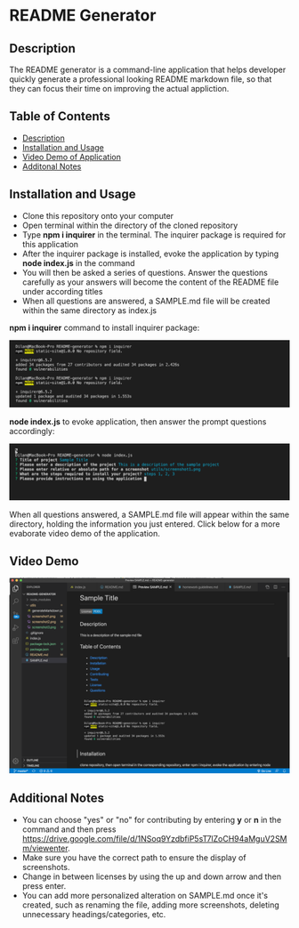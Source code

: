 # README Generator

## Description
The README generator is a command-line application that helps developer quickly generate a professional looking README markdown file, so that they can focus their time on improving the actual appliction.

## Table of Contents  
- [Description](#description)
- [Installation and Usage](#installation-and-usage)
- [Video Demo of Application](#video-demo)
- [Additonal Notes](#additional-notes)


## Installation and Usage
- Clone this repository onto your computer
- Open terminal within the directory of the cloned repository
- Type  **npm i inquirer**  in the terminal. The inquirer package is required for this application
- After the inquirer package is installed, evoke the application by typing  **node index.js**  in the command
- You will then be asked a series of questions. Answer the questions carefully as your answers will become the content of the README file under according titles
- When all questions are answered, a SAMPLE.md file will be created within the same directory as index.js  


**npm i inquirer** command to install inquirer package:  

![Screenshot](utils/screenshot1.png)  

**node index.js** to evoke application, then answer the prompt questions accordingly:  

![Screenshot](utils/screenshot2.png)  

When all questions answered, a SAMPLE.md file will appear within the same directory, holding the information you just entered. Click below for a more evaborate video demo of the application.

## Video Demo

[![Video Demo](utils/screenshot3.png)](https://drive.google.com/file/d/1NSoq9YzdbfiP5sT7lZoCH94aMguV2SMm/view "video demo")


## Additional Notes
- You can choose "yes" or "no" for contributing by entering  **y**  or  **n** in the command and then press https://drive.google.com/file/d/1NSoq9YzdbfiP5sT7lZoCH94aMguV2SMm/viewenter.
- Make sure you have the correct path to ensure the display of screenshots.
- Change in between licenses by using the up and down arrow and then press enter.
- You can add more personalized alteration on SAMPLE.md once it's created, such as renaming the file, adding more screenshots, deleting unnecessary headings/categories, etc.




  
